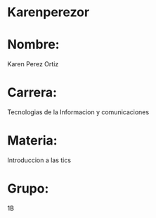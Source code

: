 # Karenperezor 

# Nombre: 
Karen Perez Ortiz 
# Carrera:
Tecnologias de la Informacion y comunicaciones
# Materia: 
Introduccion a las tics 
# Grupo: 
1B